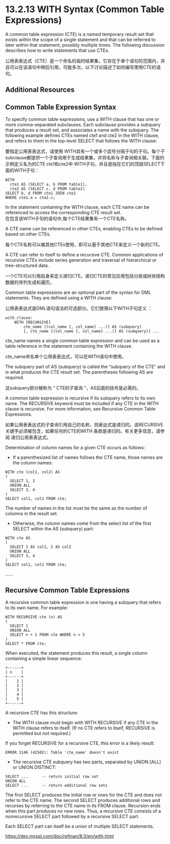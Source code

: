 # 13.2.13 WITH Syntax (Common Table Expressions)

A common table expression (CTE) is a named temporary result set that exists within the scope of a single statement and that can be referred to later within that statement, possibly multiple times. The following discussion describes how to write statements that use CTEs.

公用表表达式（CTE）是一个命名的临时结果集，它存在于单个语句的范围内，并且可以在该语句中稍后引用，可能多次。以下讨论描述了如何编写使用CTE的语句。

## Additional Resources

## Common Table Expression Syntax

To specify common table expressions, use a WITH clause that has one or more comma-separated subclauses. Each subclause provides a subquery that produces a result set, and associates a name with the subquery. The following example defines CTEs named cte1 and cte2 in the WITH clause, and refers to them in the top-level SELECT that follows the WITH clause:

要指定公用表表达式，请使用 WITH具有一个或多个逗号分隔子句的子句。每个子subclause都提供一个子查询用于生成结果集，并将名称与子查询相关联。下面的示例定义名为的CTE cte1和cte2中 WITH子句，并且是指在它们的顶层SELECT下面的WITH子句：

```{}
WITH
  cte1 AS (SELECT a, b FROM table1),
  cte2 AS (SELECT c, d FROM table2)
SELECT b, d FROM cte1 JOIN cte2
WHERE cte1.a = cte2.c;
```

In the statement containing the WITH clause, each CTE name can be referenced to access the corresponding CTE result set.  
在包含该WITH子句的语句中,每个CTE结果集有一个CTE名称。

A CTE name can be referenced in other CTEs, enabling CTEs to be defined based on other CTEs.

每个CTE名称可以被其他CTEs使用，即可以基于其他CTE来定义一个新的CTE。

A CTE can refer to itself to define a recursive CTE. Common applications of recursive CTEs include series generation and traversal of hierarchical or tree-structured data.

一个CTE可以引用自身来定义递归CTE。递归CTE的常见应用包括分层或树状结构数据的序列生成和遍历。

Common table expressions are an optional part of the syntax for DML statements. They are defined using a WITH clause:

公用表表达式是DML语句语法的可选部分。它们使用以下WITH子句定义 ：

```{}
with_clause:
    WITH [RECURSIVE]
        cte_name [(col_name [, col_name] ...)] AS (subquery)
        [, cte_name [(col_name [, col_name] ...)] AS (subquery)] ...
```

cte_name names a single common table expression and can be used as a table reference in the statement containing the WITH clause.

cte_name命名单个公用表表达式，可以在WITH语句中使用。

The subquery part of AS (subquery) is called the “subquery of the CTE” and is what produces the CTE result set. The parentheses following AS are required.

这subquery部分被称为 “ CTE的子查询 ”，AS后面的括号是必需的。

A common table expression is recursive if its subquery refers to its own name. The RECURSIVE keyword must be included if any CTE in the WITH clause is recursive. For more information, see Recursive Common Table Expressions.

如果公用表表达式的子查询引用自己的名称，则表达式是递归的。该RECURSIVE关键字必须被包含，如果任何的CTE的WITH 条款是递归的。有关更多信息，请参阅 递归公用表表达式。

Determination of column names for a given CTE occurs as follows:

- If a parenthesized list of names follows the CTE name, those names are the column names:

```{}
WITH cte (col1, col2) AS
(
  SELECT 1, 2
  UNION ALL
  SELECT 3, 4
)
SELECT col1, col2 FROM cte;
```

The number of names in the list must be the same as the number of columns in the result set.

- Otherwise, the column names come from the select list of the first SELECT within the AS (subquery) part:

```{}
WITH cte AS
(
  SELECT 1 AS col1, 2 AS col2
  UNION ALL
  SELECT 3, 4
)
SELECT col1, col2 FROM cte;
```

......

## Recursive Common Table Expressions

A recursive common table expression is one having a subquery that refers to its own name. For example:

```{}
WITH RECURSIVE cte (n) AS
(
  SELECT 1
  UNION ALL
  SELECT n + 1 FROM cte WHERE n < 5
)
SELECT * FROM cte;
```

When executed, the statement produces this result, a single column containing a simple linear sequence:

```{}
+------+
| n    |
+------+
|    1 |
|    2 |
|    3 |
|    4 |
|    5 |
+------+
```

A recursive CTE has this structure:

- The WITH clause must begin with WITH RECURSIVE if any CTE in the WITH clause refers to itself. (If no CTE refers to itself, RECURSIVE is permitted but not required.)

If you forget RECURSIVE for a recursive CTE, this error is a likely result:

```{}
ERROR 1146 (42S02): Table 'cte_name' doesn't exist
```

- The recursive CTE subquery has two parts, separated by UNION [ALL] or UNION DISTINCT:

```{}
SELECT ...      -- return initial row set
UNION ALL
SELECT ...      -- return additional row sets
```

The first SELECT produces the initial row or rows for the CTE and does not refer to the CTE name. The second SELECT produces additional rows and recurses by referring to the CTE name in its FROM clause. Recursion ends when this part produces no new rows. Thus, a recursive CTE consists of a nonrecursive SELECT part followed by a recursive SELECT part.

Each SELECT part can itself be a union of multiple SELECT statements.



https://dev.mysql.com/doc/refman/8.0/en/with.html